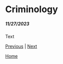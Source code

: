 # Criminology
##### 11/27/2023

Text

[Previous](entry01.md) | [Next](entry03.md)

[Home](../README.md)
